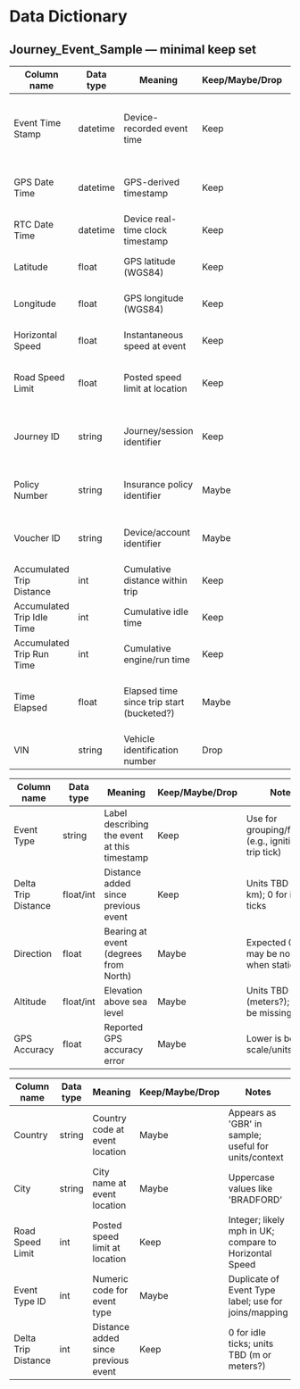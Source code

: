 # Data Dictionary

## Journey_Event_Sample — minimal keep set

| Column name              | Data type | Meaning                                           | Keep/Maybe/Drop | Notes |
|--------------------------|-----------|---------------------------------------------------|-----------------|-------|
| Event Time Stamp         | datetime  | Device-recorded event time                        | Keep            | Day-first parsing; compare with GPS time if needed |
| GPS Date Time            | datetime  | GPS-derived timestamp                             | Keep            | Prefer for ordering when present |
| RTC Date Time            | datetime  | Device real-time clock timestamp                  | Keep            | Secondary reference time |
| Latitude                 | float     | GPS latitude (WGS84)                              | Keep            | May contain NaN |
| Longitude                | float     | GPS longitude (WGS84)                             | Keep            | May contain NaN |
| Horizontal Speed         | float     | Instantaneous speed at event                      | Keep            | Units TBD (mph or km/h) |
| Road Speed Limit         | float     | Posted speed limit at location                     | Keep            | Units TBD; cross-check with country |
| Journey ID               | string    | Journey/session identifier                         | Keep            | Likely primary join key within workbook |
| Policy Number            | string    | Insurance policy identifier                        | Maybe           | Often constant in this dataset |
| Voucher ID               | string    | Device/account identifier                          | Maybe           | Often constant; keep if varies |
| Accumulated Trip Distance| int       | Cumulative distance within trip                    | Keep            | Units TBD (m or km) |
| Accumulated Trip Idle Time | int     | Cumulative idle time                               | Keep            | Units TBD (sec?) |
| Accumulated Trip Run Time  | int     | Cumulative engine/run time                         | Keep            | Units TBD (sec?) |
| Time Elapsed             | float     | Elapsed time since trip start (bucketed?)          | Maybe           | Mostly 60s → likely minute ticks |
| VIN                      | string    | Vehicle identification number                      | Drop            | 100% null in sample |


| Column name            | Data type | Meaning                                                | Keep/Maybe/Drop | Notes |
|------------------------|-----------|--------------------------------------------------------|-----------------|-------|
| Event Type             | string    | Label describing the event at this timestamp           | Keep            | Use for grouping/filtering (e.g., ignition, trip tick) |
| Delta Trip Distance    | float/int | Distance added since previous event                    | Keep            | Units TBD (m or km); 0 for idle ticks |
| Direction              | float     | Bearing at event (degrees from North)                  | Maybe           | Expected 0–359; may be noisy when stationary |
| Altitude               | float/int | Elevation above sea level                              | Maybe           | Units TBD (meters?); may be missing |
| GPS Accuracy           | float     | Reported GPS accuracy error                            | Maybe           | Lower is better; scale/units TBD |


| Column name           | Data type | Meaning                                   | Keep/Maybe/Drop | Notes |
|-----------------------|-----------|-------------------------------------------|-----------------|-------|
| Country               | string    | Country code at event location            | Maybe           | Appears as 'GBR' in sample; useful for units/context |
| City                  | string    | City name at event location               | Maybe           | Uppercase values like 'BRADFORD' |
| Road Speed Limit      | int       | Posted speed limit at location            | Keep            | Integer; likely mph in UK; compare to Horizontal Speed |
| Event Type ID         | int       | Numeric code for event type               | Maybe           | Duplicate of Event Type label; use for joins/mapping |
| Delta Trip Distance   | int       | Distance added since previous event       | Keep            | 0 for idle ticks; units TBD (m or meters?) |
